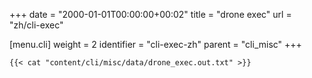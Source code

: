 +++
date = "2000-01-01T00:00:00+00:02"
title = "drone exec"
url = "zh/cli-exec"

[menu.cli]
  weight = 2
  identifier = "cli-exec-zh"
  parent = "cli_misc"
+++

```text
{{< cat "content/cli/misc/data/drone_exec.out.txt" >}}
```
